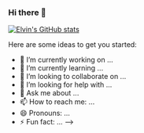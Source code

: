 ### Hi there 👋

[![Elvin's GitHub stats](https://github-readme-stats.vercel.app/api?username=Elvin-Osmanov)](https://github.com/Elvin-Osmanov/github-readme-stats)

Here are some ideas to get you started:

- 🔭 I’m currently working on ...
- 🌱 I’m currently learning ...
- 👯 I’m looking to collaborate on ...
- 🤔 I’m looking for help with ...
- 💬 Ask me about ...
- 📫 How to reach me: ...
- 😄 Pronouns: ...
- ⚡ Fun fact: ...
-->
